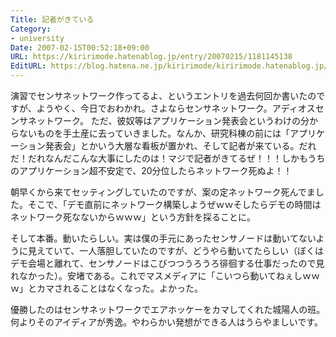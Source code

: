 ```yaml
---
Title: 記者がきている
Category:
- university
Date: 2007-02-15T00:52:18+09:00
URL: https://kiririmode.hatenablog.jp/entry/20070215/1181145138
EditURL: https://blog.hatena.ne.jp/kiririmode/kiririmode.hatenablog.jp/atom/entry/8454420450078217604
---
```


演習でセンサネットワーク作ってるよ、というエントリを過去何回か書いたのですが、ようやく、今日でおわかれ。さよならセンサネットワーク。アディオスセンサネットワーク。
ただ、彼奴等はアプリケーション発表会というわけの分からないものを手土産に去っていきました。なんか、研究科棟の前には「アプリケーション発表会」とかいう大層な看板が置かれ、そして記者が来ている。だれだ！だれなんだこんな大事にしたのは！マジで記者がきてるぜ！！！しかもうちのアプリケーション超不安定で、20分位したらネットワーク死ぬよ！！


朝早くから来てセッティングしていたのですが、案の定ネットワーク死んでました。そこで、「デモ直前にネットワーク構築しようぜｗｗそしたらデモの時間はネットワーク死なないからｗｗｗ」という方針を採ることに。


そして本番。動いたらしい。実は僕の手元にあったセンサノードは動いてないように見えていて、一人落胆していたのですが、どうやら動いてたらしい（ぼくはデモ会場と離れて、センサノードはこびつつうろうろ徘徊する仕事だったので見れなかった）。安堵である。これでマスメディアに「こいつら動いてねぇしｗｗｗ」とカマされることはなくなった。よかった。


優勝したのはセンサネットワークでエアホッケーをカマしてくれた城陽人の班。何よりそのアイディアが秀逸。やわらかい発想ができる人はうらやましいです。 

